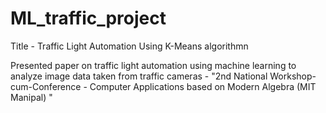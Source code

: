 # ML_traffic_project

Title - Traffic Light Automation Using K-Means algorithmn

Presented paper on traffic light automation using machine learning to analyze image data taken from traffic cameras - "2nd National Workshop-cum-Conference - Computer Applications based on Modern Algebra (MIT Manipal) "

